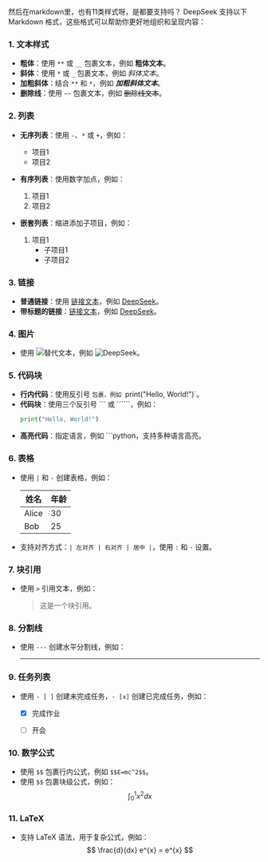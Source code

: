 然后在markdown里，也有11类样式呀，是都要支持吗？
DeepSeek 支持以下 Markdown 格式，这些格式可以帮助你更好地组织和呈现内容： 
### 1. **文本样式**
- **粗体**：使用 `**` 或 `__` 包裹文本，例如 **粗体文本**。
- **斜体**：使用 `*` 或 `_` 包裹文本，例如 *斜体文本*。
- **加粗斜体**：结合 `**` 和 `*`，例如 ***加粗斜体文本***。
- **删除线**：使用 `~~` 包裹文本，例如 ~~删除线文本~~。

### 2. **列表**
- **无序列表**：使用 `-`、`*` 或 `+`，例如：
  
  - 项目1
  - 项目2
  
- **有序列表**：使用数字加点，例如：
  
  1. 项目1
  2. 项目2
  
- **嵌套列表**：缩进添加子项目，例如：
  
  1. 项目1
     - 子项目1
     - 子项目2
  

### 3. **链接**
- **普通链接**：使用 [链接文本](URL)，例如 [DeepSeek](https://www.deepseek.com)。
- **带标题的链接**：[链接文本](URL "标题")，例如 [DeepSeek](https://www.deepseek.com "DeepSeek官网")。

### 4. **图片**
- 使用 ![替代文本](http://localhost:9529/palogo.png)，例如 ![DeepSeek](http://localhost:9529/palogo.png)。

### 5. **代码块**
- **行内代码**：使用反引号 `包裹，例如 `print("Hello, World!")`。
- **代码块**：使用三个反引号 ``` 或 ``````，例如：
  ```python
  print("Hello, World!")
  ```
- **高亮代码**：指定语言，例如 ```python，支持多种语言高亮。

### 6. **表格**
- 使用 `|` 和 `-` 创建表格，例如：
 
  | 姓名 | 年龄 |
  |-----|-----|
  | Alice | 30 |
  | Bob | 25 |

- 支持对齐方式：`| 左对齐 | 右对齐 | 居中 |`，使用 `:` 和 `-` 设置。

### 7. **块引用**
- 使用 `>` 引用文本，例如：

  > 这是一个块引用。


### 8. **分割线**
- 使用 `---` 创建水平分割线，例如：

  ---


### 9. **任务列表**
- 使用 `- [ ]` 创建未完成任务，`- [x]` 创建已完成任务，例如：

  - [x] 完成作业
  - [ ] 开会


### 10. **数学公式**
- 使用 `$$` 包裹行内公式，例如 `$$E=mc^2$$`。
- 使用 `$$` 包裹块级公式，例如：
  $$
  \int_{0}^{1} x^2 dx
  $$

### 11. **LaTeX**
- 支持 LaTeX 语法，用于复杂公式，例如：
  $$
  \frac{d}{dx} e^{x} = e^{x}
  $$
